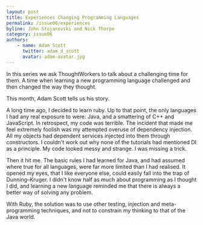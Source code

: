 ```yaml
---
layout: post
title: Experiences Changing Programming Languages
permalink: /issue06/experiences
byline: John Stojanovski and Nick Thorpe
category: issue06
authors:
    - name: Adam Scott
      twitter: adam_d_scott
      avatar: adam-avatar.jpg
---
```

In this series we ask ThoughtWorkers to talk about a challenging time for them. A time when learning a new programming language challenged and then changed the way they thought. 

This month, Adam Scott tells us his story.

A long time ago, I decided to learn ruby. Up to that point, the only languages I had any real exposure to were: Java, and a smattering of C++ and JavaScript. In retrospect, my code was terrible. The incident that made me feel extremely foolish was my attempted overuse of dependency injection. All my objects had dependent services injected into them through constructors. I couldn't work out why none of the tutorials had mentioned DI as a principle. My code looked messy and strange. I was missing a trick.

Then it hit me. The basic rules I had learned for Java, and had assumed where true for all languages, were far more limited than I had realised. It opened my eyes, that I like everyone else, could easily fall into the trap of Dunning–Kruger. I didn't know half as much about programming as I thought I did, and learning a new language reminded me that there is always a better way of solving any problem.

With Ruby, the solution was to use other testing, injection and meta-programming techniques, and not to constrain my thinking to that of the Java world.